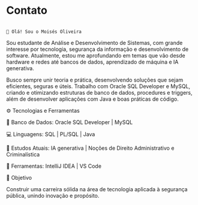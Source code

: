 # Contato
                                                                                    👋 Olá! Sou o Moisés Oliveira

Sou estudante de Análise e Desenvolvimento de Sistemas, com grande interesse por tecnologia, segurança da informação e desenvolvimento de software.
Atualmente, estou me aprofundando em temas que vão desde hardware e redes até bancos de dados, aprendizado de máquina e IA generativa.

Busco sempre unir teoria e prática, desenvolvendo soluções que sejam eficientes, seguras e úteis.
Trabalho com Oracle SQL Developer e MySQL, criando e otimizando estruturas de banco de dados, procedures e triggers, além de desenvolver aplicações com Java e boas práticas de código.

⚙️ Tecnologias e Ferramentas

💾 Banco de Dados: Oracle SQL Developer | MySQL

💻 Linguagens: SQL | PL/SQL | Java

🧠 Estudos Atuais: IA generativa | Noções de Direito Administrativo e Criminalística

🧩 Ferramentas: IntelliJ IDEA | VS Code

🎯 Objetivo

Construir uma carreira sólida na área de tecnologia aplicada à segurança pública, unindo inovação e propósito.
